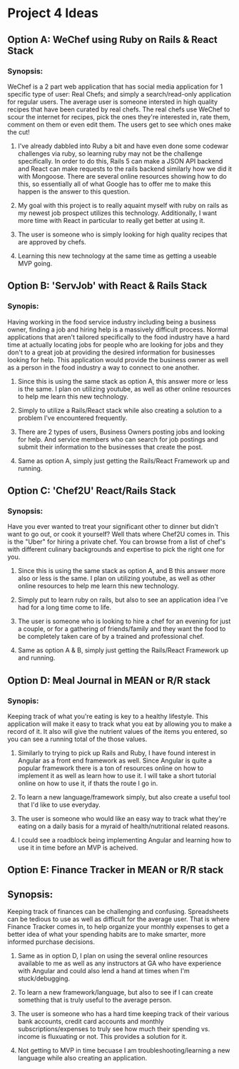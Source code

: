 # Project 4 Ideas


## Option A:  WeChef using Ruby on Rails & React Stack

### Synopsis: 

WeChef is a 2 part web application that has social media application for 1 specific type of user: Real Chefs; and simply a search/read-only application for regular users.  The average user is someone intersted in high quality recipes that have been curated by real chefs.  The real chefs use WeChef to scour the internet for recipes, pick the ones they're interested in, rate them, comment on them or even edit them.  The users get to see which ones make the cut!

1. I've already dabbled into Ruby a bit and have even done some codewar challenges via ruby, so learning ruby may not be the challenge specifically.  In order to do this, Rails 5 can make a JSON API backend and React can make requests to the rails backend similarly how we did it with Mongoose.  There are several online resources showing how to do this, so essentially all of what Google has to offer me to make this happen is the answer to this question. 

2. My goal with this project is to really aquaint myself with ruby on rails as my newest job prospect utilizes this technology.  Additionally, I want more time with React in particular to really get better at using it.  

3. The user is someone who is simply looking for high quality recipes that are approved by chefs.  

4. Learning this new technology at the same time as getting a useable MVP going.  


## Option B:  'ServJob' with React & Rails Stack 

### Synopis:

Having working in the food service industry including being a business owner, finding a job and hiring help is a massively difficult process.  Normal applications that aren't tailored specifically to the food industry have a hard time at actually locating jobs for people who are looking for jobs and they don't to a great job at providing the desired information for businesses looking for help.  This application would provide the business owner as well as a person in the food industry a way to connect to one another.  

1. Since this is using the same stack as option A, this answer more or less is the same.  I plan on utilizing youtube, as well as other online resources to help me learn this new technology. 

2. Simply to utilize a Rails/React stack while also creating a solution to a problem I've encountered frequently. 

3. There are 2 types of users, Business Owners posting jobs and looking for help.  And service members who can search for job postings and submit their information to the businesses that create the post. 

4. Same as option A, simply just getting the Rails/React Framework up and running.  


## Option C: 'Chef2U' React/Rails Stack

### Synopsis: 

Have you ever wanted to treat your significant other to dinner but didn't want to go out, or cook it yourself?  Well thats where Chef2U comes in.  This is the "Uber" for hiring a private chef.  You can browse from a list of chef's with different culinary backgrounds and expertise to pick the right one for you. 

1. Since this is using the same stack as option A, and B this answer more also or less is the same.  I plan on utilizing youtube, as well as other online resources to help me learn this new technology.  

2. Simply put to learn ruby on rails, but also to see an application idea I've had for a long time come to life. 

3. The user is someone who is looking to hire a chef for an evening for just a couple, or for a gathering of friends/family and they want the food to be completely taken care of by a trained and professional chef. 

4. Same as option A & B, simply just getting the Rails/React Framework up and running.


## Option D: Meal Journal in MEAN or R/R stack

### Synopis:

Keeping track of what you're eating is key to a healthy lifestyle.  This application will make it easy to track what you eat by allowing you to make a record of it.  It also will give the nutrient values of the items you entered, so you can see a running total of the those values. 

1. Similarly to trying to pick up Rails and Ruby, I have found interest in Angular as a front end framework as well.  Since Angular is quite a popular framework there is a ton of resources online on how to implement it as well as learn how to use it.  I will take a short tutorial online on how to use it, if thats the route I go in. 

2. To learn a new language/framework simply, but also create a useful tool that I'd like to use everyday. 

3. The user is someone who would like an easy way to track what they're eating on a daily basis for a myraid of health/nutritional related reasons.  

4. I could see a roadblock being implementing Angular and learning how to use it in time before an MVP is acheived.  


## Option E:  Finance Tracker in MEAN or R/R stack

## Synopsis: 

Keeping track of finances can be challenging and confusing.  Spreadsheets can be tedious to use as well as difficult for the average user.  That is where Finance Tracker comes in, to help organize your monthly expenses to get a better idea of what your spending habits are to make smarter, more informed purchase decisions. 

1. Same as in option D, I plan on using the several online resources available to me as well as any instructors at GA who have experience with Angular and could also lend a hand at times when I'm stuck/debugging.  

2. To learn a new framework/language, but also to see if I can create something that is truly useful to the average person. 

3. The user is someone who has a hard time keeping track of their various bank accounts, credit card accounts and monthly subscriptions/expenses to truly see how much their spending vs. income is fluxuating or not.  This provides a solution for it. 

4. Not getting to MVP in time becuase I am troubleshooting/learning a new language while also creating an application. 